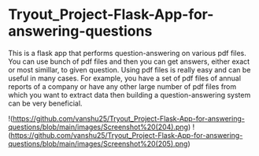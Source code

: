 # Tryout_Project-Flask-App-for-answering-questions

This is a flask app that performs question-answering on various pdf files. You can use bunch of pdf files and then you can get answers, either exact or most simillar, to given question. Using pdf files is really easy and can be useful in many cases. For example, you have a set of pdf files of annual reports of a company or have any other large number of pdf files from which you want to extract data then building a question-answering system can be very beneficial.

!(https://github.com/vanshu25/Tryout_Project-Flask-App-for-answering-questions/blob/main/images/Screenshot%20(204).png)
!(https://github.com/vanshu25/Tryout_Project-Flask-App-for-answering-questions/blob/main/images/Screenshot%20(205).png)
